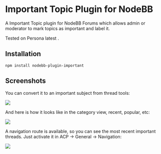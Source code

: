 # Important Topic Plugin for NodeBB

A Important Topic plugin for NodeBB Forums which allows admin or moderator to  mark topics as important and label it.


Tested on Persona latest .


## Installation

    npm install nodebb-plugin-important

## Screenshots

You can convert it to an important subject from thread tools:

![](http://imgur.com/HB6i9pf.png)

And here is how it looks like in the category view, recent, popular, etc:

![](http://imgur.com/2A6UtSG.png)

A navigation route is available, so you can see the most recent important threads. Just activate it in ACP -> General -> Navigation:

![](http://imgur.com/pM1Ngjt.png)
